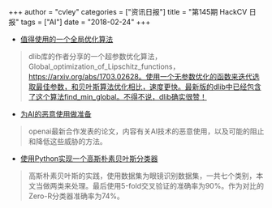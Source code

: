 +++
author = "cvley"
categories = ["资讯日报"]
title = "第145期 HackCV 日报"
tags = ["AI"]
date = "2018-02-24"
+++

- [值得使用的一个全局优化算法](http://blog.dlib.net/2017/12/a-global-optimization-algorithm-worth.html?from=hackcv&hmsr=hackcv.com&utm_medium=hackcv.com&utm_source=hackcv.com)

> dlib库的作者分享的一个超参数优化算法，Global_optimization_of_Lipschitz_functions，https://arxiv.org/abs/1703.02628。使用一个无参数优化的函数来迭代选取最佳参数，和贝叶斯算法优化相比，速度更快。最新版的dlib中已经包含了这个算法find_min_global。不得不说，dlib确实很赞！

- [为AI的恶意使用做准备](https://blog.openai.com/preparing-for-malicious-uses-of-ai/?from=hackcv&hmsr=hackcv.com&utm_medium=hackcv.com&utm_source=hackcv.com)

> openai最新合作发表的论文，内容有关AI技术的恶意使用，以及可能的阻止和降低这些威胁的方法。

- [使用Python实现一个高斯朴素贝叶斯分类器](https://www.antoniomallia.it/lets-implement-a-gaussian-naive-bayes-classifier-in-python.html?from=hackcv&hmsr=hackcv.com&utm_medium=hackcv.com&utm_source=hackcv.com)

> 高斯朴素贝叶斯的实践，使用数据集为眼镜识别数据集，一共七个类别，本文当做两类来处理。最后使用5-fold交叉验证的准确率为90%。作为对比的Zero-R分类器准确率为74%。

